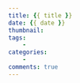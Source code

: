 ```yaml
---
title: {{ title }}
date: {{ date }}
thumbnail: 
tags: 
    -
categories: 
    -
comments: true
---
```

